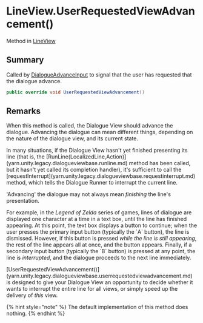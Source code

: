 # LineView.UserRequestedViewAdvancement()

Method in [LineView](/docs/api/csharp/yarn.unity.legacy.lineview.md)

## Summary


Called by  [DialogueAdvanceInput](yarn.unity.legacy.dialogueadvanceinput.md)  to signal that the user
has requested that the dialogue advance.


```csharp
public override void UserRequestedViewAdvancement()
```

## Remarks

<p>
When this method is called, the Dialogue View should advance the
dialogue. Advancing the dialogue can mean different things,
depending on the nature of the dialogue view, and its current state.
</p> <p>
In many situations, if the Dialogue View hasn't yet finished
presenting its line (that is, the [RunLine(LocalizedLine,Action)](yarn.unity.legacy.dialogueviewbase.runline.md) method has been called, but it hasn't yet called its
completion handler), it's sufficient to call the [requestInterrupt](yarn.unity.legacy.dialogueviewbase.requestinterrupt.md) method, which tells the Dialogue Runner to
interrupt the current line.
</p> <p>
'Advancing' the dialogue may not always mean <em>finishing</em> the
line's presentation.
</p> <p>
For example, in the <em>Legend of Zelda</em> series of games, lines
of dialogue are displayed one character at a time in a text box,
until the line has finished appearing. At this point, the text box
displays a button to continue; when the user presses the primary
input button (typically the `A` button), the line is dismissed.
However, if this button is pressed <em>while the line is still
appearing</em>, the rest of the line appears all at once, and the
button appears. Finally, if a secondary input button (typically the
`B` button) is pressed at any point, the line is
<em>interrupted</em>, and the dialogue proceeds to the next line
immediately.</p> <p>
[UserRequestedViewAdvancement()](yarn.unity.legacy.dialogueviewbase.userrequestedviewadvancement.md) is designed to give your
Dialogue View an opportunity to decide whether it wants to interrupt
the entire line for all views, or simply speed up the delivery of
<em>this</em> view.
</p> <p>
{% hint style="note" %}
The default implementation of this method does
nothing.
{% endhint %}
</p>

